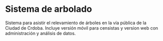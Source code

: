 # Sistema de arbolado

Sistema para asistir el relevamiento de árboles en la vía pública de la Ciudad de Crdoba.
Incluye versión móvil para censistas y version web con administración y análisis de datos.  

